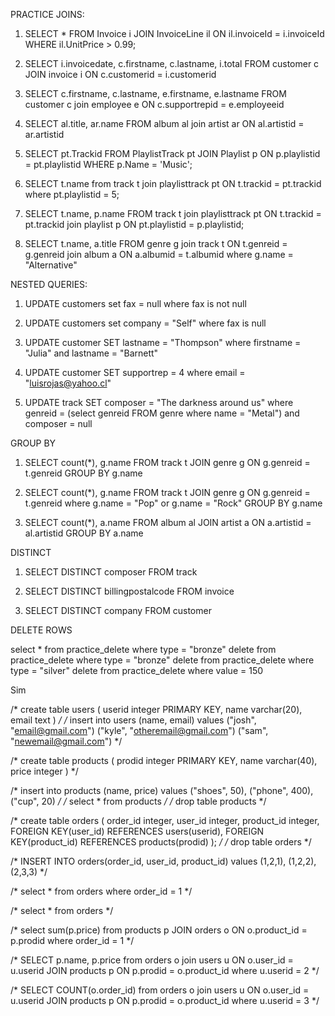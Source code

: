 PRACTICE JOINS:

1) SELECT *
    FROM Invoice i
    JOIN InvoiceLine il ON il.invoiceId = i.invoiceId
    WHERE il.UnitPrice > 0.99;

2)  SELECT i.invoicedate, c.firstname, c.lastname, i.total
    FROM customer c
    JOIN invoice i ON c.customerid = i.customerid

3)    SELECT c.firstname, c.lastname, e.firstname, e.lastname
    FROM customer c
    join employee e ON c.supportrepid = e.employeeid

4) SELECT al.title, ar.name
FROM album al
join artist ar ON al.artistid = ar.artistid

5) SELECT pt.Trackid
FROM PlaylistTrack pt
JOIN Playlist p ON p.playlistid = pt.playlistid 
WHERE p.Name = 'Music';

6)  SELECT t.name
from track t
join playlisttrack pt ON t.trackid = pt.trackid
where pt.playlistid = 5;

7) SELECT t.name, p.name
FROM track t
join playlisttrack pt ON t.trackid = pt.trackid
join playlist p ON pt.playlistid = p.playlistid;

8) SELECT t.name, a.title
FROM genre g
join track t ON t.genreid = g.genreid
join album a ON a.albumid = t.albumid
where g.name = "Alternative"


NESTED QUERIES:

1)  UPDATE customers
set fax = null
where fax is not null

2)  UPDATE customers
set company = "Self"
where fax is null

3)  UPDATE customer
SET lastname = "Thompson"
where firstname = "Julia" and lastname = "Barnett"

4)  UPDATE customer
SET supportrep = 4
where email = "luisrojas@yahoo.cl"

5) UPDATE track
SET composer = "The darkness around us"
where genreid = (select genreid FROM genre where name = "Metal") 
and composer = null

GROUP BY

1) SELECT  count(*), g.name
FROM track t
JOIN genre g ON g.genreid = t.genreid
GROUP BY g.name

2)  SELECT  count(*), g.name
FROM track t
JOIN genre g ON g.genreid = t.genreid
where g.name = "Pop" or g.name = "Rock"
GROUP BY g.name

3)  SELECT  count(*), a.name
FROM album al
JOIN artist a ON a.artistid = al.artistid
GROUP BY a.name

DISTINCT

1)  SELECT DISTINCT composer FROM track

2)  SELECT DISTINCT billingpostalcode FROM invoice

3)  SELECT DISTINCT company FROM customer

DELETE ROWS

select * from practice_delete where type = "bronze"
delete from practice_delete where type = "bronze"
delete from practice_delete where type = "silver"
delete from practice_delete where value = 150 


Sim

/* create table users (
	userid integer PRIMARY KEY,
  	name	varchar(20),
  	email	text
)
 */
/*  insert into users (name, email) 
 values
 	("josh", "email@gmail.com")
    ("kyle", "otheremail@gmail.com")
    ("sam", "newemail@gmail.com") */
    
/*  create table products (
   prodid integer PRIMARY KEY,
   name varchar(40),
   price integer
  ) */
  
/*   insert into products (name, price)
  values 
  		("shoes", 50),
  		("phone", 400),
        ("cup", 20) */
/* select * from products */
/* drop table products */

/* create table orders (
  order_id integer,
  user_id integer,
  product_id integer,
  FOREIGN KEY(user_id) REFERENCES users(userid),
  FOREIGN KEY(product_id) REFERENCES products(prodid)
  ); */
/*   drop table orders */
 
/*  INSERT INTO orders(order_id, user_id, product_id)
 values 
 		(1,2,1),
        (1,2,2),
        (2,3,3) */
 
 
/* select * from orders where order_id = 1 */

/* select * from orders  */

/* select sum(p.price) 
from products p
JOIN orders o ON o.product_id = p.prodid
where order_id = 1 */


/* SELECT p.name, p.price
from orders o
join users u ON o.user_id = u.userid
JOIN products p ON p.prodid = o.product_id
where u.userid = 2 */

/* SELECT COUNT(o.order_id)
from orders o
join users u ON o.user_id = u.userid
JOIN products p ON p.prodid = o.product_id
where u.userid = 3 */
 

